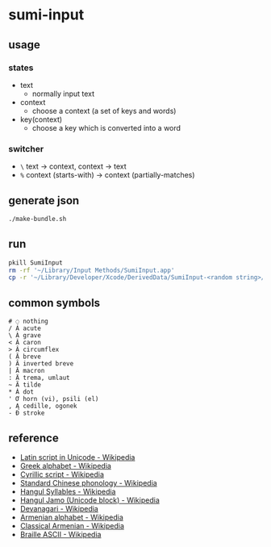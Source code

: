 # sumi-input

## usage

### states

- text
  - normally input text
- context
  - choose a context (a set of keys and words)
- key(context)
  - choose a key which is converted into a word

### switcher

- `\` text → context, context → text
- `%` context (starts-with) → context (partially-matches)

## generate json

```sh
./make-bundle.sh
```

## run

```sh
pkill SumiInput
rm -rf '~/Library/Input Methods/SumiInput.app'
cp -r '~/Library/Developer/Xcode/DerivedData/SumiInput-<random string>/Build/Products/Debug/SumiInput.app' '~/Library/Input Methods/SumiInput.app'
```

## common symbols

```text
# ◌ nothing
/ Á acute
\ À grave
< Ǎ caron
> Â circumflex
( Ă breve
) Ȃ inverted breve
| Ā macron
: Ä trema, umlaut
~ Ã tilde
* Ȧ dot
' Ơ horn (vi), psili (el)
, Ą cedille, ogonek
- Đ stroke
```

## reference

- [Latin script in Unicode - Wikipedia](https://en.wikipedia.org/wiki/Latin_script_in_Unicode)
- [Greek alphabet - Wikipedia](https://en.wikipedia.org/wiki/Greek_alphabet)
- [Cyrillic script - Wikipedia](https://en.wikipedia.org/wiki/Cyrillic_script)
- [Standard Chinese phonology - Wikipedia](https://en.wikipedia.org/wiki/Standard_Chinese_phonology)
- [Hangul Syllables - Wikipedia](https://en.wikipedia.org/wiki/Hangul_Syllables)
- [Hangul Jamo (Unicode block) - Wikipedia](https://en.wikipedia.org/wiki/Hangul_Jamo_(Unicode_block))
- [Devanagari - Wikipedia](https://en.wikipedia.org/wiki/Devanagari)
- [Armenian alphabet - Wikipedia](https://en.wikipedia.org/wiki/Armenian_alphabet)
- [Classical Armenian - Wikipedia](https://en.wikipedia.org/wiki/Classical_Armenian)
- [Braille ASCII - Wikipedia](https://en.wikipedia.org/wiki/Braille_ASCII)
